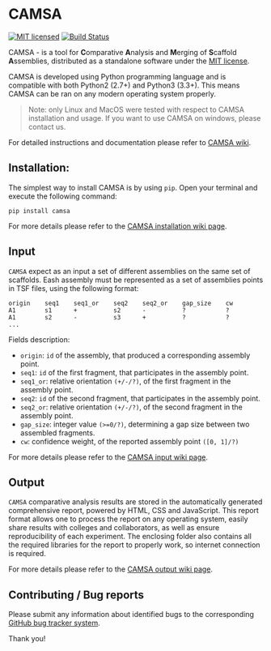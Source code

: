 CAMSA
==
[![MIT licensed](https://img.shields.io/badge/license-MIT-blue.svg)](https://raw.githubusercontent.com/hyperium/hyper/master/LICENSE)
[![Build Status](https://travis-ci.org/aganezov/CAMSA.svg?branch=dev)](https://travis-ci.org/aganezov/CAMSA)


CAMSA  - is a tool for **C**omparative **A**nalysis and **M**erging of **S**caffold **A**ssemblies, distributed as a standalone software under the [MIT license]((https://github.com/aganezov/CAMSA/blob/master/LICENSE.txt)).

CAMSA is developed using Python programming language and is compatible with both Python2 (2.7+) and Python3 (3.3+). This means CAMSA can be ran on any modern operating system properly.
>Note: only Linux and MacOS were tested with respect to CAMSA installation and usage. If you want to use CAMSA on windows, please contact us.

For detailed instructions and documentation please refer to [CAMSA wiki]().

Installation:
---

The simplest way to install CAMSA is by using `pip`. Open your terminal and execute the following command: 

    pip install camsa

For more details please refer to the [CAMSA installation wiki page]().

Input
--

``CAMSA`` expect as an input a set of different assemblies on the same set of scaffolds.
Eash assembly must be represented as a set of assemblies points in TSF files, using the following format:

    origin    seq1    seq1_or    seq2    seq2_or    gap_size    cw
    A1        s1      +          s2      -          ?           ?
    A1        s2      -          s3      +          ?           ?
    ...


Fields description:

* ``origin``:   ``id`` of the assembly, that produced a corresponding assembly point.
* ``seq1``:     ``id`` of the first fragment, that participates in the assembly point.
* ``seq1_or``:  relative orientation `(+/-/?)`, of the first fragment in the assembly point. 
* ``seq2``:     ``id`` of the second fragment, that participates in the assembly point.
* ``seq2_or``:  relative orientation `(+/-/?)`, of the second fragment in the assembly point. 
* ``gap_size``: integer value `(>=0/?)`, determining a gap size between two assembled fragments.
* ``cw``:       confidence weight, of the reported assembly point `([0, 1]/?)`


For more details please refer to the [CAMSA input wiki page]().

Output
--
``CAMSA`` comparative analysis results are stored in the automatically generated comprehensive report, powered by HTML, CSS and JavaScript.
This report format allows one to process the report on any operating system, easily share results with colleges and collaborators, as well as ensure reproducibility of each experiment. The enclosing folder also contains all the required libraries for the report to properly work, so internet connection is required.

For more details please refer to the [CAMSA output wiki page]().

Contributing / Bug reports
--
Please submit any information about identified bugs to the corresponding [GitHub bug tracker system](https://github.com/aganezov/CAMSA/issues).

Thank you!



